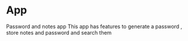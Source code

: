 # App
Password and notes app
This app has features to generate a password , store notes and password and search them

